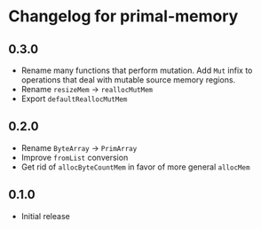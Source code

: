 # Changelog for primal-memory

## 0.3.0

* Rename many functions that perform mutation. Add `Mut` infix to operations that deal
  with mutable source memory regions.
* Rename `resizeMem` -> `reallocMutMem`
* Export `defaultReallocMutMem`

## 0.2.0

* Rename `ByteArray` -> `PrimArray`
* Improve `fromList` conversion
* Get rid of `allocByteCountMem` in favor of more general `allocMem`

## 0.1.0

* Initial release
